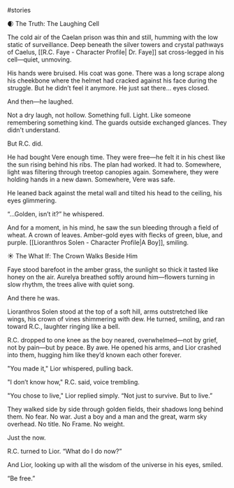 #stories

🌒 The Truth: The Laughing Cell

The cold air of the Caelan prison was thin and still, humming with the low static of surveillance. Deep beneath the silver towers and crystal pathways of Caelus, [[R.C. Faye - Character Profile| Dr. Faye]] sat cross-legged in his cell—quiet, unmoving.

His hands were bruised. His coat was gone. There was a long scrape along his cheekbone where the helmet had cracked against his face during the struggle. But he didn’t feel it anymore. He just sat there… eyes closed.

And then—he laughed.

Not a dry laugh, not hollow. Something full. Light. Like someone remembering something kind. The guards outside exchanged glances. They didn't understand.

But R.C. did.

He had bought Vere enough time. They were free—he felt it in his chest like the sun rising behind his ribs. The plan had worked. It had to. Somewhere, light was filtering through treetop canopies again. Somewhere, they were holding hands in a new dawn. Somewhere, Vere was safe.

He leaned back against the metal wall and tilted his head to the ceiling, his eyes glimmering.

“…Golden, isn’t it?” he whispered.

And for a moment, in his mind, he saw the sun bleeding through a field of wheat. A crown of leaves. Amber-gold eyes with flecks of green, blue, and purple. [[Lioranthros Solen - Character Profile|A Boy]], smiling.


☀️ The What If: The Crown Walks Beside Him

Faye stood barefoot in the amber grass, the sunlight so thick it tasted like honey on the air. Aurelya breathed softly around him—flowers turning in slow rhythm, the trees alive with quiet song.

And there he was.

Lioranthros Solen stood at the top of a soft hill, arms outstretched like wings, his crown of vines shimmering with dew. He turned, smiling, and ran toward R.C., laughter ringing like a bell.

R.C. dropped to one knee as the boy neared, overwhelmed—not by grief, not by pain—but by peace. By awe. He opened his arms, and Lior crashed into them, hugging him like they’d known each other forever.

"You made it," Lior whispered, pulling back.

"I don’t know how," R.C. said, voice trembling.

"You chose to live," Lior replied simply. “Not just to survive. But to live.”

They walked side by side through golden fields, their shadows long behind them. No fear. No war. Just a boy and a man and the great, warm sky overhead. No title. No Frame. No weight.

Just the now.

R.C. turned to Lior. “What do I do now?”

And Lior, looking up with all the wisdom of the universe in his eyes, smiled.

“Be free.”